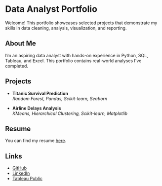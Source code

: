 # Data Analyst Portfolio

Welcome! This portfolio showcases selected projects that demonstrate my skills in data cleaning, analysis, visualization, and reporting.

## About Me
I’m an aspiring data analyst with hands-on experience in Python, SQL, Tableau, and Excel. This portfolio contains real-world analyses I've completed.

## Projects
- **Titanic Survival Prediction**  
  *Random Forest, Pandas, Scikit-learn, Seaborn*
  
- **Airline Delays Analysis**  
  *KMeans, Hierarchical Clustering, Scikit-learn, Matplotlib*  



## Resume
You can find my resume [here](./resume.pdf).

## Links
- [GitHub](https://github.com/ben-phillips-5227)
- [LinkedIn](https://www.linkedin.com/in/benphillips5227/)
- [Tableau Public](https://public.tableau.com/app/profile/yourprofile)
